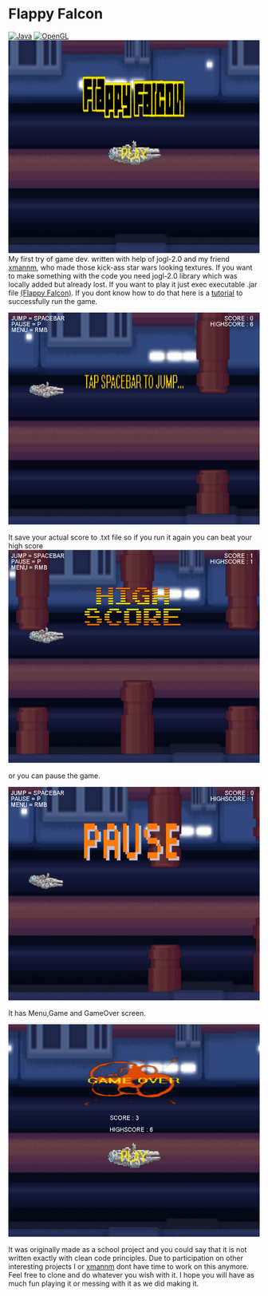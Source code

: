 # Flappy Falcon
[![Java](https://img.shields.io/badge/Java-31487f?style=for-the-badge&logo=Java&logoColor=e9dc14)](https://www.java.com/en/)
[![OpenGL](https://img.shields.io/badge/OpenGL-31487f?style=for-the-badge&logo=opengl&logoColor=e9dc14)](https://www.opengl.org)
![Menu](readmepics/FlappyFalconMenu.PNG)
My first try of game dev. written with help of jogl-2.0 and my friend [xmannm](https://github.com/xmannm), who made those kick-ass star wars looking textures.
If you want to make something with the code you need jogl-2.0 library which was locally added but already lost.
If you want to play it just exec executable .jar file [(Flappy Falcon)](FlappyFalcon.jar). If you dont know how to do that here is a [tutorial](https://www.youtube.com/watch?v=ifBlevULGtM)
to successfully run the game.  

![Game](readmepics/FlappyFalconPic2.PNG)

It save your actual score to .txt file so if you run it again you can beat your high score
![HighScore](readmepics/FlappyFalconPic4.PNG)

or you can pause the game.

![Pause](readmepics/FlappyFalconPic5.PNG)

It has Menu,Game and GameOver screen.

![GameOver](readmepics/FlappyFalconPic3.PNG)

It was originally made as a school project and you could say that it is not written exactly with clean code principles. 
Due to participation on other interesting projects I or [xmannm](https://github.com/xmannm) dont have time to work on this anymore.
Feel free to clone  and do whatever you wish with it.
I hope you will have as much fun playing it or messing with it as we did making it.
